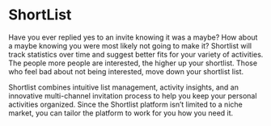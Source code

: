 # ShortList

Have you ever replied yes to an invite knowing it was a maybe? How about a maybe knowing you were most likely not going to make it? Shortlist will track statistics over time and suggest better fits for your variety of activities. The people more people are interested, the higher up your shortlist. Those who feel bad about not being interested, move down your shortlist list. 

Shortlist combines intuitive list management, activity insights, and an innovative multi-channel invitation process to help you keep your personal activities organized. Since the Shortlist platform isn’t limited to a niche market, you can tailor the platform to work for you how you need it. 
